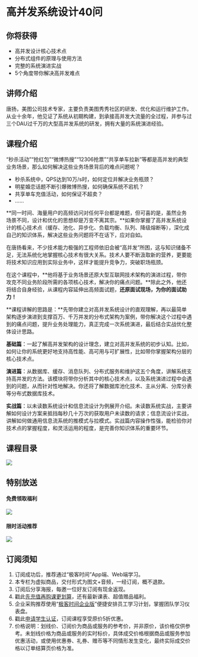 # 高并发系统设计40问

## 你将获得

*   高并发设计核心技术点
*   分布式组件的原理与使用方法
*   完整的系统演进实战
*   5个角度带你解决高并发难点

  

## 讲师介绍

唐扬，美图公司技术专家，主要负责美图秀秀社区的研发、优化和运行维护工作。从业十余年，他见证了系统从初期构建，到承接高并发大流量的全过程，并参与过三个DAU过千万的大型高并发系统的研发，拥有大量的系统演进经验。

  

## 课程介绍

“秒杀活动”“抢红包”“微博热搜”“12306抢票”“共享单车拉新”等都是高并发的典型业务场景，那么如何解决这些业务场景背后的难点问题呢？

*   秒杀系统中，QPS达到10万/s时，如何定位并解决业务瓶颈？
*   明星婚恋话题不断引爆微博热搜，如何确保系统不宕机？
*   共享单车充值活动，如何保证不超卖？
*   ……

**同一时间、海量用户的高频访问对任何平台都是难题，但可喜的是，虽然业务场景不同，设计和优化的思想却是万变不离其宗。**如果你掌握了高并发系统设计的核心技术点（缓存、池化、异步化、负载均衡、队列、降级熔断等），深化成自己的知识体系，解决这些业务问题将不在话下，应对自如。

在唐扬看来，不少技术能力极强的工程师依旧会被“高并发”所困，这与知识储备不足，无法系统化地掌握核心技术有很大关系。技术人要不断汲取新的营养，更要能将技术知识应用到实际业务中，这样才能提升竞争力，突破职场瓶颈。

在这个课程中，**他将基于业务场景还原大型互联网技术架构的演进过程，带你攻克不同业务阶段所需的各项核心技术，解决你的痛点问题。**除此之外，他还将结合自身经验，从课程内容延伸出高频面试题，**还原面试现场，为你的面试助力！**

**课程讲解的思路是：**先带你建立对高并发系统设计的直观理解，再以最简单架构逐步演进到支撑百万、千万并发的分布式架构为案例，带你解决这个过程中遇到的痛点问题，提升业务处理能力，真正完成一次系统演进，最后结合实战优化整体设计思路。

**基础篇**：一起了解高并发架构的设计理念，建立对高并发系统的初步认知。比如，如何让你的系统更好地支持高性能、高可用与可扩展性，比如带你掌握架构分层的核心技术点。

**演进篇**：从数据库、缓存、消息队列、分布式服务和维护这五个角度，讲解系统支持高并发的方法。该模块将带你分析其中的核心技术点，以及系统演进过程中会遇到的问题，从而针对性地解决。你还将了解数据库池化技术、主从分离、分库分表等分布式数据库技术。

**实战篇**：以未读数系统设计和信息流设计为例展开介绍。未读数系统实战，主要讲解如何设计方案来抵挡每秒几十万次的获取用户未读数的请求；信息流设计实战，讲解如何做通用信息流系统的推模式与拉模式。实战篇内容操作性强，能检验你对技术点的掌握程度，和灵活运用的程度，是完善你知识体系的重要环节。

  

## 课程目录

![](https://static001.geekbang.org/resource/image/47/df/476626cb3d0f33b8d44929b64309ecdf.jpg)

  

## 特别放送

#### 免费领取福利

[![](https://static001.geekbang.org/resource/image/3b/f4/3bdf677ae6490acb5f2899985e9337f4.jpg?wh=1029x315)](https://time.geekbang.org/article/455497)

#### 限时活动推荐

[![](https://static001.geekbang.org/resource/image/67/a0/6720f5d50b4b38abbf867facdef728a0.png?wh=1035x360)](https://shop18793264.m.youzan.com/wscgoods/detail/2fmoej9krasag5p?dc_ps=2913145716543073286.200001)

  

## 订阅须知

1.  订阅成功后，推荐通过“极客时间”App端、Web端学习。
2.  本专栏为虚拟商品，交付形式为图文+音频，一经订阅，概不退款。
3.  订阅后分享海报，每邀一位好友订阅有现金返现。
4.  戳此[先充值再购课更划算](https://shop18793264.m.youzan.com/wscgoods/detail/2fmoej9krasag5p?scan=1&activity=none&from=kdt&qr=directgoods_1541158976&shopAutoEnter=1)，还有最新课表、超值赠品福利。
5.  企业采购推荐使用“[极客时间企业版](https://b.geekbang.org/?utm_source=geektime&utm_medium=columnintro&utm_campaign=newregister&gk_source=2021020901_gkcolumnintro_newregister)”便捷安排员工学习计划，掌握团队学习仪表盘。
6.  戳此[申请学生认证](https://promo.geekbang.org/activity/student-certificate?utm_source=geektime&utm_medium=caidanlan1)，订阅课程享受原价5折优惠。
7.  价格说明：划线价、订阅价为商品或服务的参考价，并非原价，该价格仅供参考。未划线价格为商品或服务的实时标价，具体成交价格根据商品或服务参加优惠活动，或使用优惠券、礼券、赠币等不同情形发生变化，最终实际成交价格以订单结算页价格为准。
